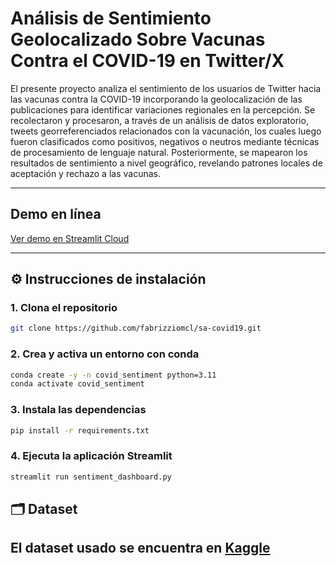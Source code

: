 # Análisis de Sentimiento Geolocalizado Sobre Vacunas Contra el COVID-19 en Twitter/X


El presente proyecto analiza el sentimiento de los usuarios de Twitter
hacia las vacunas contra la COVID-19 incorporando la geolocalización de las publicaciones
para identificar variaciones regionales en la percepción. Se recolectaron y procesaron, a
través de un análisis de datos exploratorio, tweets georreferenciados relacionados con
la vacunación, los cuales luego fueron clasificados como positivos, negativos o neutros
mediante técnicas de procesamiento de lenguaje natural. Posteriormente, se mapearon los
resultados de sentimiento a nivel geográfico, revelando patrones locales de aceptación y
rechazo a las vacunas. 

---

## Demo en línea

[Ver demo en Streamlit Cloud]((https://tf-pacd-sentiment-analysis-twitter-covid19.streamlit.app/))

---


## ⚙️ Instrucciones de instalación

### 1. Clona el repositorio

```bash
git clone https://github.com/fabrizziomcl/sa-covid19.git
````

### 2. Crea y activa un entorno con conda

```bash
conda create -y -n covid_sentiment python=3.11
conda activate covid_sentiment
```

### 3. Instala las dependencias

```bash
pip install -r requirements.txt
```

### 4. Ejecuta la aplicación Streamlit

```bash
streamlit run sentiment_dashboard.py
```

## 🗂 Dataset

El dataset usado se encuentra en [Kaggle]((https://www.kaggle.com/datasets/kaushiksuresh147/covidvaccine-tweets))
---


